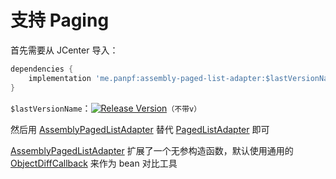 # 支持 Paging

首先需要从 JCenter 导入：

```groovy
dependencies {
    implementation 'me.panpf:assembly-paged-list-adapter:$lastVersionName'
}
```

`$lastVersionName`：[![Release Version][release_icon]][release_link]`（不带v）`


然后用 [AssemblyPagedListAdapter] 替代 [PagedListAdapter] 即可

[AssemblyPagedListAdapter] 扩展了一个无参构造函数，默认使用通用的 [ObjectDiffCallback] 来作为 bean 对比工具

[release_icon]: https://img.shields.io/github/release/panpf/assembly-adapter.svg
[release_link]: https://github.com/panpf/assembly-adapter/releases

[AssemblyPagedListAdapter]: https://github.com/panpf/assembly-adapter/blob/master/assembly-paged-list-adapter/src/main/java/me/panpf/adapter/paged/AssemblyPagedListAdapter.java
[ObjectDiffCallback]: https://github.com/panpf/assembly-adapter/blob/master/assembly-paged-list-adapter/src/main/java/me/panpf/adapter/paged/ObjectDiffCallback.java
[PagedListAdapter]: https://developer.android.com/reference/android/arch/paging/PagedListAdapter
